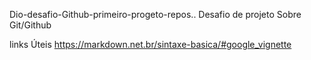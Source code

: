   Dio-desafio-Github-primeiro-progeto-repos..
Desafio de projeto Sobre Git/Github

links  Úteis
https://markdown.net.br/sintaxe-basica/#google_vignette


